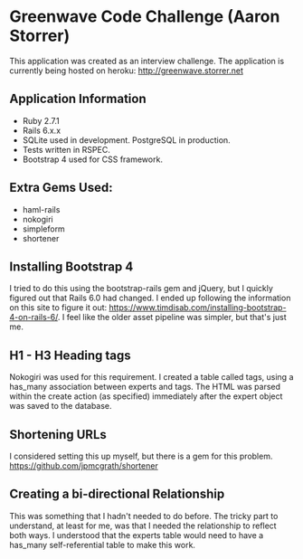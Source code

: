 # Greenwave Code Challenge (Aaron Storrer)

This application was created as an interview challenge. The application is currently being hosted on heroku: http://greenwave.storrer.net

## Application Information

* Ruby 2.7.1
* Rails 6.x.x
* SQLite used in development. PostgreSQL in production.
* Tests written in RSPEC.
* Bootstrap 4 used for CSS framework.

## Extra Gems Used:
* haml-rails
* nokogiri
* simpleform
* shortener

## Installing Bootstrap 4
I tried to do this using the bootstrap-rails gem and jQuery, but I quickly figured out that Rails 6.0 had changed.
I ended up following the information on this site to figure it out: https://www.timdisab.com/installing-bootstrap-4-on-rails-6/. I feel like the older asset pipeline was simpler, but that's just me.

## H1 - H3 Heading tags
Nokogiri was used for this requirement. I created a table called tags, using a has_many association between experts and tags. The HTML was parsed within the create action (as specified) immediately after the expert object was saved to the database.

## Shortening URLs
I considered setting this up myself, but there is a gem for this problem. https://github.com/jpmcgrath/shortener

## Creating a bi-directional Relationship
This was something that I hadn't needed to do before. The tricky part to understand, at least for me, was that I needed the relationship to reflect both ways. I understood that the experts table would need to have a has_many self-referential table to make this work.
